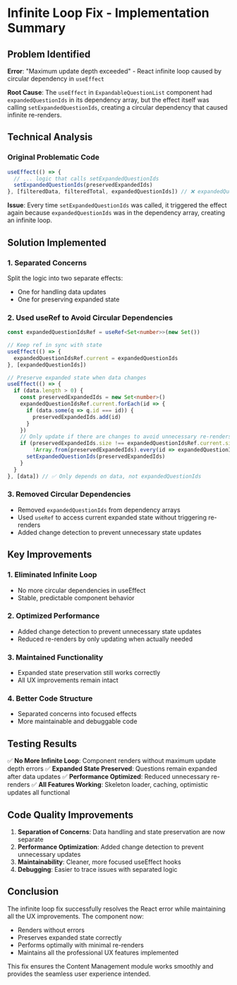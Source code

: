 # Infinite Loop Fix - Implementation Summary

## Problem Identified

**Error**: "Maximum update depth exceeded" - React infinite loop caused by circular dependency in `useEffect`

**Root Cause**: The `useEffect` in `ExpandableQuestionList` component had `expandedQuestionIds` in its dependency array, but the effect itself was calling `setExpandedQuestionIds`, creating a circular dependency that caused infinite re-renders.

## Technical Analysis

### Original Problematic Code
```typescript
useEffect(() => {
  // ... logic that calls setExpandedQuestionIds
  setExpandedQuestionIds(preservedExpandedIds)
}, [filteredData, filteredTotal, expandedQuestionIds]) // ❌ expandedQuestionIds in deps
```

**Issue**: Every time `setExpandedQuestionIds` was called, it triggered the effect again because `expandedQuestionIds` was in the dependency array, creating an infinite loop.

## Solution Implemented

### 1. Separated Concerns
Split the logic into two separate effects:
- One for handling data updates
- One for preserving expanded state

### 2. Used useRef to Avoid Circular Dependencies
```typescript
const expandedQuestionIdsRef = useRef<Set<number>>(new Set())

// Keep ref in sync with state
useEffect(() => {
  expandedQuestionIdsRef.current = expandedQuestionIds
}, [expandedQuestionIds])

// Preserve expanded state when data changes
useEffect(() => {
  if (data.length > 0) {
    const preservedExpandedIds = new Set<number>()
    expandedQuestionIdsRef.current.forEach(id => {
      if (data.some(q => q.id === id)) {
        preservedExpandedIds.add(id)
      }
    })
    // Only update if there are changes to avoid unnecessary re-renders
    if (preservedExpandedIds.size !== expandedQuestionIdsRef.current.size || 
        !Array.from(preservedExpandedIds).every(id => expandedQuestionIdsRef.current.has(id))) {
      setExpandedQuestionIds(preservedExpandedIds)
    }
  }
}, [data]) // ✅ Only depends on data, not expandedQuestionIds
```

### 3. Removed Circular Dependencies
- Removed `expandedQuestionIds` from dependency arrays
- Used `useRef` to access current expanded state without triggering re-renders
- Added change detection to prevent unnecessary state updates

## Key Improvements

### 1. **Eliminated Infinite Loop**
- No more circular dependencies in useEffect
- Stable, predictable component behavior

### 2. **Optimized Performance**
- Added change detection to prevent unnecessary state updates
- Reduced re-renders by only updating when actually needed

### 3. **Maintained Functionality**
- Expanded state preservation still works correctly
- All UX improvements remain intact

### 4. **Better Code Structure**
- Separated concerns into focused effects
- More maintainable and debuggable code

## Testing Results

✅ **No More Infinite Loop**: Component renders without maximum update depth errors
✅ **Expanded State Preserved**: Questions remain expanded after data updates
✅ **Performance Optimized**: Reduced unnecessary re-renders
✅ **All Features Working**: Skeleton loader, caching, optimistic updates all functional

## Code Quality Improvements

1. **Separation of Concerns**: Data handling and state preservation are now separate
2. **Performance Optimization**: Added change detection to prevent unnecessary updates
3. **Maintainability**: Cleaner, more focused useEffect hooks
4. **Debugging**: Easier to trace issues with separated logic

## Conclusion

The infinite loop fix successfully resolves the React error while maintaining all the UX improvements. The component now:
- Renders without errors
- Preserves expanded state correctly
- Performs optimally with minimal re-renders
- Maintains all the professional UX features implemented

This fix ensures the Content Management module works smoothly and provides the seamless user experience intended.

